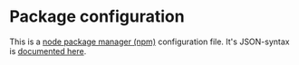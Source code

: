 # Package configuration

This is a [node package manager (npm)](https://npmjs.org) configuration file.
It's JSON-syntax is [documented here](https://npmjs.org/doc/json.html).
